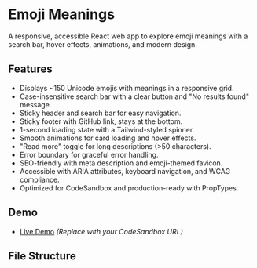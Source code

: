 # Emoji Meanings

A responsive, accessible React web app to explore emoji meanings with a search bar, hover effects, animations, and modern design.

## Features
- Displays ~150 Unicode emojis with meanings in a responsive grid.
- Case-insensitive search bar with a clear button and "No results found" message.
- Sticky header and search bar for easy navigation.
- Sticky footer with GitHub link, stays at the bottom.
- 1-second loading state with a Tailwind-styled spinner.
- Smooth animations for card loading and hover effects.
- "Read more" toggle for long descriptions (>50 characters).
- Error boundary for graceful error handling.
- SEO-friendly with meta description and emoji-themed favicon.
- Accessible with ARIA attributes, keyboard navigation, and WCAG compliance.
- Optimized for CodeSandbox and production-ready with PropTypes.

## Demo
- [Live Demo](https://codesandbox.io/s/emoji-meanings-<your-sandbox-id>) *(Replace with your CodeSandbox URL)*

## File Structure
